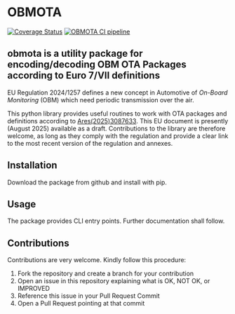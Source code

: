 # OBMOTA

[![Coverage Status](https://coveralls.io/repos/github/daemonPainter/obmota/badge.svg?branch=main)](https://coveralls.io/github/daemonPainter/obmota?branch=main)
[![OBMOTA CI pipeline](https://github.com/daemonPainter/obmota/actions/workflows/github-actions.yml/badge.svg?branch=main)](https://github.com/daemonPainter/obmota/actions/workflows/github-actions.yml)

## obmota is a utility package for encoding/decoding OBM OTA Packages according to Euro 7/VII definitions

EU Regulation 2024/1257 defines a new concept in Automotive of *On-Board Monitoring* (OBM) which need periodic transmission over the air.

This python library provides useful routines to work with OTA packages and definitions according to [Ares(2025)3087633](https://eur-lex.europa.eu/legal-content/EN/TXT/HTML/?uri=PI_COM:Ares(2025)3087633).
This EU document is presently (August 2025) available as a draft. Contributions to the library are therefore welcome, as long as they comply with the regulation and provide a clear link to the most recent version of the regulation and annexes.

## Installation

Download the package from github and install with pip.

## Usage

The package provides CLI entry points. Further documentation shall follow.

## Contributions

Contributions are very welcome. Kindly follow this procedure:

1. Fork the repository and create a branch for your contribution
2. Open an issue in this repository explaining what is OK, NOT OK, or IMPROVED
3. Reference this issue in your Pull Request Commit
4. Open a Pull Request pointing at that commit